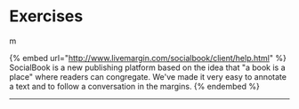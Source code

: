 # Exercises

m

{% embed url="http://www.livemargin.com/socialbook/client/help.html" %}
SocialBook is a new publishing platform based on the idea that "a book is a place" where readers can congregate. We've made it very easy to annotate a text and to follow a conversation in the margins.
{% endembed %}

***
